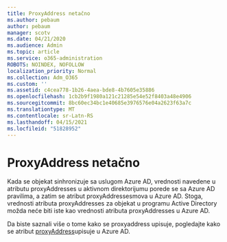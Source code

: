 ```yaml
---
title: ProxyAddress netačno
ms.author: pebaum
author: pebaum
manager: scotv
ms.date: 04/21/2020
ms.audience: Admin
ms.topic: article
ms.service: o365-administration
ROBOTS: NOINDEX, NOFOLLOW
localization_priority: Normal
ms.collection: Adm_O365
ms.custom: ''
ms.assetid: c4cea778-1b26-4aea-bde8-4b7605e35886
ms.openlocfilehash: 1cb2b9f1980a121c21285e54e52f8403a48e4906
ms.sourcegitcommit: 8bc60ec34bc1e40685e3976576e04a2623f63a7c
ms.translationtype: MT
ms.contentlocale: sr-Latn-RS
ms.lasthandoff: 04/15/2021
ms.locfileid: "51828952"
---
```

# <a name="proxyaddress-incorrect"></a>ProxyAddress netačno

Kada se objekat sinhronizuje sa uslugom Azure AD, vrednosti navedene u atributu proxyAddresses u aktivnom direktorijumu porede se sa Azure AD pravilima, a zatim se atribut proxyAddressesmova u Azure AD. Stoga, vrednosti atributa proxyAddresses za objekat u programu Active Directory možda neće biti iste kao vrednosti atributa proxyAddresses u Azure AD.
  
Da biste saznali više o tome kako se proxyaddress upisuje, pogledajte kako se atribut [proxyAddress](https://support.microsoft.com/help/3190357/how-the-proxyaddresses-attribute-is-populated-in-azure-ad)upisuje u Azure AD.
  

